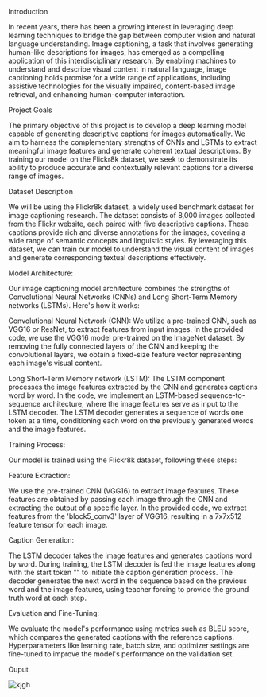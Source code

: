 Introduction

In recent years, there has been a growing interest in leveraging deep learning techniques to bridge the gap between computer vision and natural language understanding. Image captioning, a task that involves generating human-like descriptions for images, has emerged as a compelling application of this interdisciplinary research. By enabling machines to understand and describe visual content in natural language, image captioning holds promise for a wide range of applications, including assistive technologies for the visually impaired, content-based image retrieval, and enhancing human-computer interaction.​


Project Goals

The primary objective of this project is to develop a deep learning model capable of generating descriptive captions for images automatically. We aim to harness the complementary strengths of CNNs and LSTMs to extract meaningful image features and generate coherent textual descriptions. By training our model on the Flickr8k dataset, we seek to demonstrate its ability to produce accurate and contextually relevant captions for a diverse range of images.​


Dataset Description

We will be using the Flickr8k dataset, a widely used benchmark dataset for image captioning research. The dataset consists of 8,000 images collected from the Flickr website, each paired with five descriptive captions. These captions provide rich and diverse annotations for the images, covering a wide range of semantic concepts and linguistic styles. By leveraging this dataset, we can train our model to understand the visual content of images and generate corresponding textual descriptions effectively.



Model Architecture:

​Our image captioning model architecture combines the strengths of Convolutional Neural Networks (CNNs) and Long Short-Term Memory networks (LSTMs). Here's how it works:


Convolutional Neural Network (CNN):
​We utilize a pre-trained CNN, such as VGG16 or ResNet, to extract features from input images. In the provided code, we use the VGG16 model pre-trained on the ImageNet dataset. By removing the fully connected layers of the CNN and keeping the convolutional layers, we obtain a fixed-size feature vector representing each image's visual content.​


Long Short-Term Memory network (LSTM):
​The LSTM component processes the image features extracted by the CNN and generates captions word by word. In the code, we implement an LSTM-based sequence-to-sequence architecture, where the image features serve as input to the LSTM decoder. The LSTM decoder generates a sequence of words one token at a time, conditioning each word on the previously generated words and the image features.


Training Process:

​Our model is trained using the Flickr8k dataset, following these steps:​

Feature Extraction:

​We use the pre-trained CNN (VGG16) to extract image features. These features are obtained by passing each image through the CNN and extracting the output of a specific layer. In the provided code, we extract features from the 'block5_conv3' layer of VGG16, resulting in a 7x7x512 feature tensor for each image.​

Caption Generation:

​The LSTM decoder takes the image features and generates captions word by word. During training, the LSTM decoder is fed the image features along with the start token "" to initiate the caption generation process. The decoder generates the next word in the sequence based on the previous word and the image features, using teacher forcing to provide the ground truth word at each step.

Evaluation and Fine-Tuning:

​We evaluate the model's performance using metrics such as BLEU score, which compares the generated captions with the reference captions. Hyperparameters like learning rate, batch size, and optimizer settings are fine-tuned to improve the model's performance on the validation set.


Ouput


![kjgh](https://github.com/user-attachments/assets/0e782c6e-b618-4a60-a4b3-12ece75d6c98)

